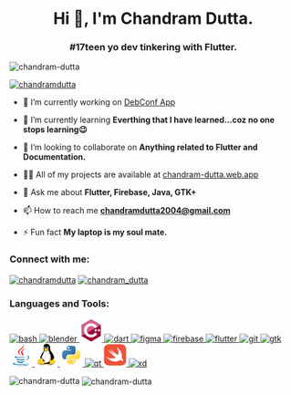 <h1 align="center">Hi 👋, I'm Chandram Dutta.</h1>
<h3 align="center">#17teen yo dev tinkering with Flutter.</h3>

<p align="left"> <img src="https://komarev.com/ghpvc/?username=chandram-dutta&label=Profile%20views&color=0e75b6&style=flat" alt="chandram-dutta" /> </p>

<p align="left"> <a href="https://twitter.com/chandramdutta" target="blank"><img src="https://img.shields.io/twitter/follow/chandramdutta?logo=twitter&style=for-the-badge" alt="chandramdutta" /></a> </p>

- 🔭 I’m currently working on [DebConf App](https://github.com/Chandram-Dutta/debconf)

- 🌱 I’m currently learning **Everthing that I have learned...coz no one stops learning😉**

- 👯 I’m looking to collaborate on **Anything related to Flutter and Documentation.**

- 👨‍💻 All of my projects are available at [chandram-dutta.web.app](chandram-dutta.web.app)

- 💬 Ask me about **Flutter, Firebase, Java, GTK+**

- 📫 How to reach me **chandramdutta2004@gmail.com**

- ⚡ Fun fact **My laptop is my soul mate.**

<h3 align="left">Connect with me:</h3>
<p align="left">
<a href="https://twitter.com/chandramdutta" target="blank"><img align="center" src="https://raw.githubusercontent.com/rahuldkjain/github-profile-readme-generator/master/src/images/icons/Social/twitter.svg" alt="chandramdutta" height="30" width="40" /></a>
<a href="https://instagram.com/chandram_dutta" target="blank"><img align="center" src="https://raw.githubusercontent.com/rahuldkjain/github-profile-readme-generator/master/src/images/icons/Social/instagram.svg" alt="chandram_dutta" height="30" width="40" /></a>
</p>

<h3 align="left">Languages and Tools:</h3>
<p align="left"> <a href="https://www.gnu.org/software/bash/" target="_blank"> <img src="https://www.vectorlogo.zone/logos/gnu_bash/gnu_bash-icon.svg" alt="bash" width="40" height="40"/> </a> <a href="https://www.blender.org/" target="_blank"> <img src="https://download.blender.org/branding/community/blender_community_badge_white.svg" alt="blender" width="40" height="40"/> </a> <a href="https://www.w3schools.com/cpp/" target="_blank"> <img src="https://raw.githubusercontent.com/devicons/devicon/master/icons/cplusplus/cplusplus-original.svg" alt="cplusplus" width="40" height="40"/> </a> <a href="https://dart.dev" target="_blank"> <img src="https://www.vectorlogo.zone/logos/dartlang/dartlang-icon.svg" alt="dart" width="40" height="40"/> </a> <a href="https://www.figma.com/" target="_blank"> <img src="https://www.vectorlogo.zone/logos/figma/figma-icon.svg" alt="figma" width="40" height="40"/> </a> <a href="https://firebase.google.com/" target="_blank"> <img src="https://www.vectorlogo.zone/logos/firebase/firebase-icon.svg" alt="firebase" width="40" height="40"/> </a> <a href="https://flutter.dev" target="_blank"> <img src="https://www.vectorlogo.zone/logos/flutterio/flutterio-icon.svg" alt="flutter" width="40" height="40"/> </a> <a href="https://git-scm.com/" target="_blank"> <img src="https://www.vectorlogo.zone/logos/git-scm/git-scm-icon.svg" alt="git" width="40" height="40"/> </a> <a href="https://www.gtk.org/" target="_blank"> <img src="https://upload.wikimedia.org/wikipedia/commons/7/71/GTK_logo.svg" alt="gtk" width="40" height="40"/> </a> <a href="https://www.java.com" target="_blank"> <img src="https://raw.githubusercontent.com/devicons/devicon/master/icons/java/java-original.svg" alt="java" width="40" height="40"/> </a> <a href="https://www.linux.org/" target="_blank"> <img src="https://raw.githubusercontent.com/devicons/devicon/master/icons/linux/linux-original.svg" alt="linux" width="40" height="40"/> </a> <a href="https://www.python.org" target="_blank"> <img src="https://raw.githubusercontent.com/devicons/devicon/master/icons/python/python-original.svg" alt="python" width="40" height="40"/> </a> <a href="https://www.qt.io/" target="_blank"> <img src="https://upload.wikimedia.org/wikipedia/commons/0/0b/Qt_logo_2016.svg" alt="qt" width="40" height="40"/> </a> <a href="https://developer.apple.com/swift/" target="_blank"> <img src="https://raw.githubusercontent.com/devicons/devicon/master/icons/swift/swift-original.svg" alt="swift" width="40" height="40"/> </a> <a href="https://www.adobe.com/products/xd.html" target="_blank"> <img src="https://cdn.worldvectorlogo.com/logos/adobe-xd.svg" alt="xd" width="40" height="40"/> </a> </p>

<p><img align="left" src="https://github-readme-stats.vercel.app/api/top-langs?username=chandram-dutta&show_icons=true&locale=en&layout=compact" alt="chandram-dutta" /></p>

<p>&nbsp;<img align="center" src="https://github-readme-stats.vercel.app/api?username=chandram-dutta&show_icons=true&locale=en" alt="chandram-dutta" /></p>
